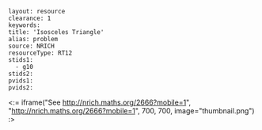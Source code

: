 ````
layout: resource
clearance: 1
keywords:
title: 'Isosceles Triangle'
alias: problem
source: NRICH
resourceType: RT12
stids1: 
  - g10
stids2:
pvids1:
pvids2:

````

<:= iframe("See http://nrich.maths.org/2666?mobile=1", "http://nrich.maths.org/2666?mobile=1", 700, 700, image="thumbnail.png") :>

